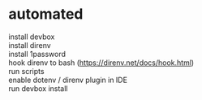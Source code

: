 # automated

install devbox <br>
install direnv <br>
install 1password <br>
hook direnv to bash (https://direnv.net/docs/hook.html) <br>
run scripts <br>
enable dotenv / direnv plugin in IDE <br>
run devbox install
